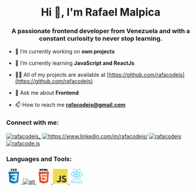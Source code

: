 <h1 align="center">Hi 👋, I'm Rafael Malpica</h1>
<h3 align="center">A passionate frontend developer from Venezuela and with a constant curiosity to never stop learning.</h3>

- 🔭 I’m currently working on **own projects**

- 🌱 I’m currently learning **JavaScript and ReactJs**

- 👨‍💻 All of my projects are available at [https://github.com/rafacodejs](https://github.com/rafacodejs)

- 💬 Ask me about **Frontend**

- 📫 How to reach me **rafacodejs@gmail.com**

<h3 align="left">Connect with me:</h3>
<p align="left">
<a href="https://twitter.com/rafacodejs_" target="blank"><img align="center" src="https://raw.githubusercontent.com/rahuldkjain/github-profile-readme-generator/master/src/images/icons/Social/twitter.svg" alt="rafacodejs_" height="30" width="40" /></a>
<a href="https://www.linkedin.com/in/rafacodejs/" target="blank"><img align="center" src="https://raw.githubusercontent.com/rahuldkjain/github-profile-readme-generator/master/src/images/icons/Social/linked-in-alt.svg" alt="https://www.linkedin.com/in/rafacodejs/" height="30" width="40" /></a>
<a href="https://fb.com/rafacodejs" target="blank"><img align="center" src="https://raw.githubusercontent.com/rahuldkjain/github-profile-readme-generator/master/src/images/icons/Social/facebook.svg" alt="rafacodejs" height="30" width="40" /></a>
<a href="https://instagram.com/rafacode.js" target="blank"><img align="center" src="https://raw.githubusercontent.com/rahuldkjain/github-profile-readme-generator/master/src/images/icons/Social/instagram.svg" alt="rafacode.js" height="30" width="40" /></a>
</p>

<h3 align="left">Languages and Tools:</h3>
<p align="left"> <a href="https://www.w3schools.com/css/" target="_blank" rel="noreferrer"> <img src="https://raw.githubusercontent.com/devicons/devicon/master/icons/css3/css3-original-wordmark.svg" alt="css3" width="40" height="40"/> </a> <a href="https://git-scm.com/" target="_blank" rel="noreferrer"> <img src="https://www.vectorlogo.zone/logos/git-scm/git-scm-icon.svg" alt="git" width="40" height="40"/> </a> <a href="https://www.w3.org/html/" target="_blank" rel="noreferrer"> <img src="https://raw.githubusercontent.com/devicons/devicon/master/icons/html5/html5-original-wordmark.svg" alt="html5" width="40" height="40"/> </a> <a href="https://developer.mozilla.org/en-US/docs/Web/JavaScript" target="_blank" rel="noreferrer"> <img src="https://raw.githubusercontent.com/devicons/devicon/master/icons/javascript/javascript-original.svg" alt="javascript" width="40" height="40"/> </a> <a href="https://reactjs.org/" target="_blank" rel="noreferrer"> <img src="https://raw.githubusercontent.com/devicons/devicon/master/icons/react/react-original-wordmark.svg" alt="react" width="40" height="40"/> </a> </p>
